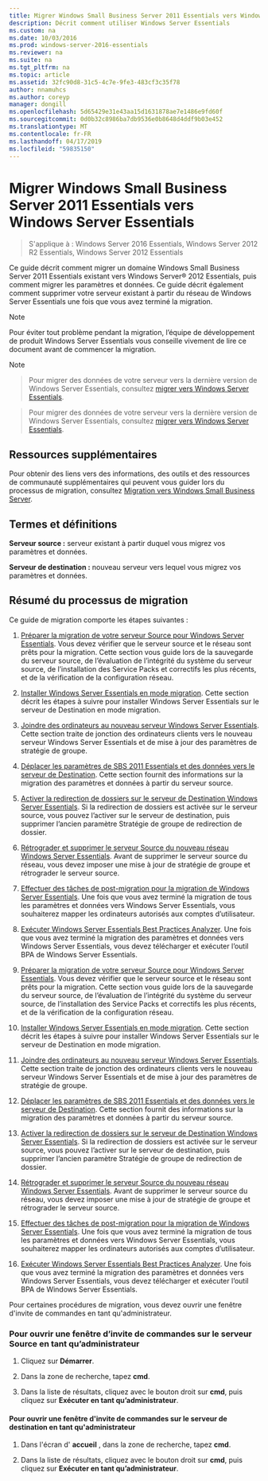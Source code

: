 ```yaml
---
title: Migrer Windows Small Business Server 2011 Essentials vers Windows Server Essentials
description: Décrit comment utiliser Windows Server Essentials
ms.custom: na
ms.date: 10/03/2016
ms.prod: windows-server-2016-essentials
ms.reviewer: na
ms.suite: na
ms.tgt_pltfrm: na
ms.topic: article
ms.assetid: 32fc90d8-31c5-4c7e-9fe3-483cf3c35f78
author: nnamuhcs
ms.author: coreyp
manager: dongill
ms.openlocfilehash: 5d65429e31e43aa15d1631878ae7e1486e9fd60f
ms.sourcegitcommit: 0d0b32c8986ba7db9536e0b8648d4ddf9b03e452
ms.translationtype: MT
ms.contentlocale: fr-FR
ms.lasthandoff: 04/17/2019
ms.locfileid: "59835150"
---
```

# <a name="migrate-windows-small-business-server-2011-essentials-to-windows-server-essentials"></a>Migrer Windows Small Business Server 2011 Essentials vers Windows Server Essentials

>S'applique à : Windows Server 2016 Essentials, Windows Server 2012 R2 Essentials, Windows Server 2012 Essentials

Ce guide décrit comment migrer un domaine Windows Small Business Server 2011 Essentials existant vers Windows Server® 2012 Essentials, puis comment migrer les paramètres et données. Ce guide décrit également comment supprimer votre serveur existant à partir du réseau de Windows Server Essentials une fois que vous avez terminé la migration.  
  
> [!NOTE]
>  Pour éviter tout problème pendant la migration, l’équipe de développement de produit Windows Server Essentials vous conseille vivement de lire ce document avant de commencer la migration.  
  
> [!NOTE]

>  Pour migrer des données de votre serveur vers la dernière version de Windows Server Essentials, consultez [migrer vers Windows Server Essentials](Migrate-from-Previous-Versions-to-Windows-Server-Essentials-or-Windows-Server-Essentials-Experience.md).  

>  Pour migrer des données de votre serveur vers la dernière version de Windows Server Essentials, consultez [migrer vers Windows Server Essentials](../migrate/Migrate-from-Previous-Versions-to-Windows-Server-Essentials-or-Windows-Server-Essentials-Experience.md).  

  
## <a name="additional-resources"></a>Ressources supplémentaires  
 Pour obtenir des liens vers des informations, des outils et des ressources de communauté supplémentaires qui peuvent vous guider lors du processus de migration, consultez [Migration vers Windows Small Business Server](https://go.microsoft.com/fwlink/?LinkId=217520).  
  
## <a name="terms-and-definitions"></a>Termes et définitions  
 **Serveur source :** serveur existant à partir duquel vous migrez vos paramètres et données.  
  
 **Serveur de destination :** nouveau serveur vers lequel vous migrez vos paramètres et données.  
  
## <a name="migration-process-summary"></a>Résumé du processus de migration  
 Ce guide de migration comporte les étapes suivantes :  
  

1.  [Préparer la migration de votre serveur Source pour Windows Server Essentials](Prepare-your-Source-Server-for-Windows-Server-Essentials-migration.md).  Vous devez vérifier que le serveur source et le réseau sont prêts pour la migration. Cette section vous guide lors de la sauvegarde du serveur source, de l’évaluation de l’intégrité du système du serveur source, de l’installation des Service Packs et correctifs les plus récents, et de la vérification de la configuration réseau.  
  
2.  [Installer Windows Server Essentials en mode migration](Install-Windows-Server-Essentials-in-migration-mode.md).  Cette section décrit les étapes à suivre pour installer Windows Server Essentials sur le serveur de Destination en mode migration.  
  
3.  [Joindre des ordinateurs au nouveau serveur Windows Server Essentials](Join-computers-to-the-new-Windows-Server-Essentials-server.md).  Cette section traite de jonction des ordinateurs clients vers le nouveau serveur Windows Server Essentials et de mise à jour des paramètres de stratégie de groupe.  
  
4.  [Déplacer les paramètres de SBS 2011 Essentials et des données vers le serveur de Destination](Move-Windows-SBS-2011-Essentials-settings-and-data-to-the-Destination-Server-for-Windows-Server-Essentials-migration.md).  Cette section fournit des informations sur la migration des paramètres et données à partir du serveur source.  
  
5.  [Activer la redirection de dossiers sur le serveur de Destination Windows Server Essentials](Enable-folder-redirection-on-the-Windows-Server-Essentials-Destination-Server.md).  Si la redirection de dossiers est activée sur le serveur source, vous pouvez l’activer sur le serveur de destination, puis supprimer l’ancien paramètre Stratégie de groupe de redirection de dossier.  
  
6.  [Rétrograder et supprimer le serveur Source du nouveau réseau Windows Server Essentials](Demote-and-remove-the-Source-Server-from-the-new-Windows-Server-Essentials-network.md).  Avant de supprimer le serveur source du réseau, vous devez imposer une mise à jour de stratégie de groupe et rétrograder le serveur source.  
  
7.  [Effectuer des tâches de post-migration pour la migration de Windows Server Essentials](Perform-post-migration-tasks-for-Windows-Server-Essentials-migration.md).  Une fois que vous avez terminé la migration de tous les paramètres et données vers Windows Server Essentials, vous souhaiterez mapper les ordinateurs autorisés aux comptes d’utilisateur.  
  
8.  [Exécuter Windows Server Essentials Best Practices Analyzer](Run-the-Windows-Server-Essentials-Best-Practices-Analyzer.md).  Une fois que vous avez terminé la migration des paramètres et données vers Windows Server Essentials, vous devez télécharger et exécuter l’outil BPA de Windows Server Essentials.  

1.  [Préparer la migration de votre serveur Source pour Windows Server Essentials](../migrate/Prepare-your-Source-Server-for-Windows-Server-Essentials-migration.md).  Vous devez vérifier que le serveur source et le réseau sont prêts pour la migration. Cette section vous guide lors de la sauvegarde du serveur source, de l’évaluation de l’intégrité du système du serveur source, de l’installation des Service Packs et correctifs les plus récents, et de la vérification de la configuration réseau.  
  
2.  [Installer Windows Server Essentials en mode migration](../migrate/Install-Windows-Server-Essentials-in-migration-mode.md).  Cette section décrit les étapes à suivre pour installer Windows Server Essentials sur le serveur de Destination en mode migration.  
  
3.  [Joindre des ordinateurs au nouveau serveur Windows Server Essentials](../migrate/Join-computers-to-the-new-Windows-Server-Essentials-server.md).  Cette section traite de jonction des ordinateurs clients vers le nouveau serveur Windows Server Essentials et de mise à jour des paramètres de stratégie de groupe.  
  
4.  [Déplacer les paramètres de SBS 2011 Essentials et des données vers le serveur de Destination](../migrate/Move-Windows-SBS-2011-Essentials-settings-and-data-to-the-Destination-Server-for-Windows-Server-Essentials-migration.md).  Cette section fournit des informations sur la migration des paramètres et données à partir du serveur source.  
  
5.  [Activer la redirection de dossiers sur le serveur de Destination Windows Server Essentials](../migrate/Enable-folder-redirection-on-the-Windows-Server-Essentials-Destination-Server.md).  Si la redirection de dossiers est activée sur le serveur source, vous pouvez l’activer sur le serveur de destination, puis supprimer l’ancien paramètre Stratégie de groupe de redirection de dossier.  
  
6.  [Rétrograder et supprimer le serveur Source du nouveau réseau Windows Server Essentials](../migrate/Demote-and-remove-the-Source-Server-from-the-new-Windows-Server-Essentials-network.md).  Avant de supprimer le serveur source du réseau, vous devez imposer une mise à jour de stratégie de groupe et rétrograder le serveur source.  
  
7.  [Effectuer des tâches de post-migration pour la migration de Windows Server Essentials](../migrate/Perform-post-migration-tasks-for-Windows-Server-Essentials-migration.md).  Une fois que vous avez terminé la migration de tous les paramètres et données vers Windows Server Essentials, vous souhaiterez mapper les ordinateurs autorisés aux comptes d’utilisateur.  
  
8.  [Exécuter Windows Server Essentials Best Practices Analyzer](../migrate/Run-the-Windows-Server-Essentials-Best-Practices-Analyzer.md).  Une fois que vous avez terminé la migration des paramètres et données vers Windows Server Essentials, vous devez télécharger et exécuter l’outil BPA de Windows Server Essentials.  

  
 Pour certaines procédures de migration, vous devez ouvrir une fenêtre d'invite de commandes en tant qu'administrateur.  
  
###  <a name="BKMK_OpenACommandPromptAsAdmin"></a> Pour ouvrir une fenêtre d’invite de commandes sur le serveur Source en tant qu’administrateur  
  
1.  Cliquez sur **Démarrer**.  
  
2.  Dans la zone de recherche, tapez **cmd**.  
  
3.  Dans la liste de résultats, cliquez avec le bouton droit sur **cmd**, puis cliquez sur **Exécuter en tant qu’administrateur**.  
  
#### <a name="to-open-a-command-prompt-window-on-the-destination-server-as-an-administrator"></a>Pour ouvrir une fenêtre d'invite de commandes sur le serveur de destination en tant qu'administrateur  
  
1.  Dans l'écran d' **accueil** , dans la zone de recherche, tapez **cmd**.  
  
2.  Dans la liste de résultats, cliquez avec le bouton droit sur **cmd**, puis cliquez sur **Exécuter en tant qu’administrateur**.
